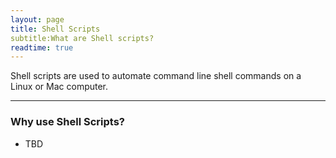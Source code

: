 ```yaml
---
layout: page
title: Shell Scripts
subtitle:What are Shell scripts?
readtime: true
---
```


Shell scripts are used to automate command line shell commands on a Linux or Mac computer.

---
### Why use Shell Scripts?
- TBD

